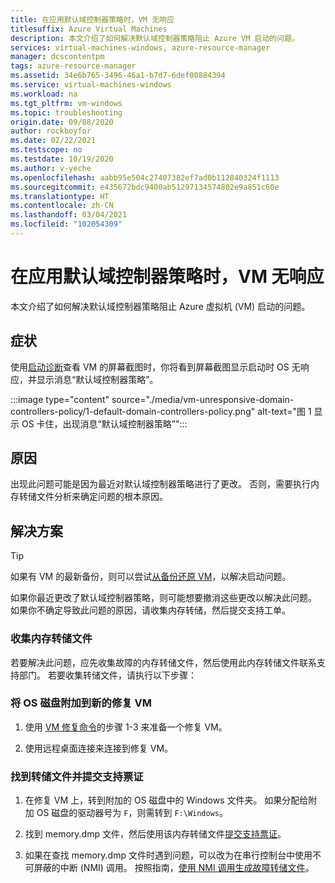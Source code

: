 ```yaml
---
title: 在应用默认域控制器策略时，VM 无响应
titlesuffix: Azure Virtual Machines
description: 本文介绍了如何解决默认域控制器策略阻止 Azure VM 启动的问题。
services: virtual-machines-windows, azure-resource-manager
manager: dcscontentpm
tags: azure-resource-manager
ms.assetid: 34e6b765-3496-46a1-b7d7-6def00884394
ms.service: virtual-machines-windows
ms.workload: na
ms.tgt_pltfrm: vm-windows
ms.topic: troubleshooting
origin.date: 09/08/2020
author: rockboyfor
ms.date: 02/22/2021
ms.testscope: no
ms.testdate: 10/19/2020
ms.author: v-yeche
ms.openlocfilehash: aabb95e504c27407382ef7ad0b112840324f1113
ms.sourcegitcommit: e435672bdc9400ab51297134574802e9a851c60e
ms.translationtype: HT
ms.contentlocale: zh-CN
ms.lasthandoff: 03/04/2021
ms.locfileid: "102054309"
---
```

<!--Verified Successfully-->
# <a name="vm-is-unresponsive-while-applying-default-domain-controllers-policy"></a>在应用默认域控制器策略时，VM 无响应

本文介绍了如何解决默认域控制器策略阻止 Azure 虚拟机 (VM) 启动的问题。

## <a name="symptom"></a>症状

使用[启动诊断](./boot-diagnostics.md)查看 VM 的屏幕截图时，你将看到屏幕截图显示启动时 OS 无响应，并显示消息“默认域控制器策略”。

  :::image type="content" source="./media/vm-unresponsive-domain-controllers-policy/1-default-domain-controllers-policy.png" alt-text="图 1 显示 OS 卡住，出现消息“默认域控制器策略”":::

## <a name="cause"></a>原因

出现此问题可能是因为最近对默认域控制器策略进行了更改。 否则，需要执行内存转储文件分析来确定问题的根本原因。

## <a name="solution"></a>解决方案

> [!TIP]
> 如果有 VM 的最新备份，则可以尝试[从备份还原 VM](../../backup/backup-azure-arm-restore-vms.md)，以解决启动问题。

如果你最近更改了默认域控制器策略，则可能想要撤消这些更改以解决此问题。 如果你不确定导致此问题的原因，请收集内存转储，然后提交支持工单。

### <a name="collect-the-memory-dump-file"></a>收集内存转储文件

若要解决此问题，应先收集故障的内存转储文件，然后使用此内存转储文件联系支持部门。 若要收集转储文件，请执行以下步骤：

### <a name="attach-the-os-disk-to-a-new-repair-vm"></a>将 OS 磁盘附加到新的修复 VM

1. 使用 [VM 修复命令](./repair-windows-vm-using-azure-virtual-machine-repair-commands.md)的步骤 1-3 来准备一个修复 VM。

1. 使用远程桌面连接来连接到修复 VM。

### <a name="locate-the-dump-file-and-submit-a-support-ticket"></a>找到转储文件并提交支持票证

1. 在修复 VM 上，转到附加的 OS 磁盘中的 Windows 文件夹。 如果分配给附加 OS 磁盘的驱动器号为 `F`，则需转到 `F:\Windows`。

1. 找到 memory.dmp 文件，然后使用该内存转储文件[提交支持票证](https://support.azure.cn/support/support-azure/)。

1. 如果在查找 memory.dmp 文件时遇到问题，可以改为在串行控制台中使用不可屏蔽的中断 (NMI) 调用。 按照指南，[使用 NMI 调用生成故障转储文件](https://docs.microsoft.com/windows/client-management/generate-kernel-or-complete-crash-dump)。

    <!--NOT AVAILABLE ON [non-maskable interrupt (NMI) calls in serial console](./serial-console-windows.md#use-the-serial-console-for-nmi-calls)-->

<!--Update_Description: update meta properties, wording update, update link-->